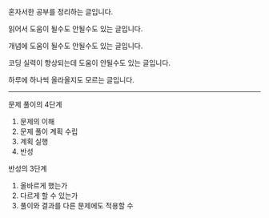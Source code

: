 혼자서한 공부를 정리하는 글입니다.

읽어서 도움이 될수도 안될수도 있는 글입니다.

개념에 도움이 될수도 안될수도 있는 글입니다.

코딩 실력이 향상되는데 도움이 안될수도 있는 글입니다.

하루에 하나씩 올라올지도 모르는 글입니다.

--------------------

문제 풀이의 4단계
1. 문제의 이해
2. 문제 풀이 계획 수립
3. 계획 실행
4. 반성

반성의 3단계
1. 올바르게 했는가
2. 다르게 할 수 있는가
3. 풀이와 결과를 다른 문제에도 적용할 수 
